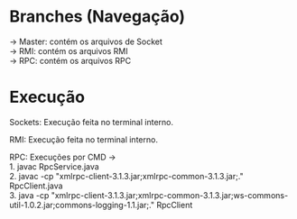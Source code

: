 # Branches (Navegação)
-> Master: contém os arquivos de Socket <br>
-> RMI: contém os arquivos RMI <br>
-> RPC: contém os arquivos RPC <br>

# Execução
Sockets: Execução feita no terminal interno. <br>

RMI: Execução feita no terminal interno. <br>

RPC: Execuções por CMD -> <br>1. javac RpcService.java <br> 2. javac -cp "xmlrpc-client-3.1.3.jar;xmlrpc-common-3.1.3.jar;." RpcClient.java <br> 3. java -cp "xmlrpc-client-3.1.3.jar;xmlrpc-common-3.1.3.jar;ws-commons-util-1.0.2.jar;commons-logging-1.1.jar;." RpcClient
